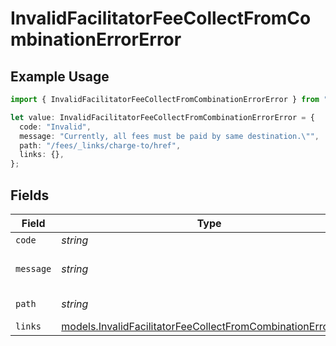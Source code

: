 # InvalidFacilitatorFeeCollectFromCombinationErrorError

## Example Usage

```typescript
import { InvalidFacilitatorFeeCollectFromCombinationErrorError } from "dwolla-typescript/models";

let value: InvalidFacilitatorFeeCollectFromCombinationErrorError = {
  code: "Invalid",
  message: "Currently, all fees must be paid by same destination.\"",
  path: "/fees/_links/charge-to/href",
  links: {},
};
```

## Fields

| Field                                                                                                                              | Type                                                                                                                               | Required                                                                                                                           | Description                                                                                                                        | Example                                                                                                                            |
| ---------------------------------------------------------------------------------------------------------------------------------- | ---------------------------------------------------------------------------------------------------------------------------------- | ---------------------------------------------------------------------------------------------------------------------------------- | ---------------------------------------------------------------------------------------------------------------------------------- | ---------------------------------------------------------------------------------------------------------------------------------- |
| `code`                                                                                                                             | *string*                                                                                                                           | :heavy_minus_sign:                                                                                                                 | N/A                                                                                                                                | Invalid                                                                                                                            |
| `message`                                                                                                                          | *string*                                                                                                                           | :heavy_minus_sign:                                                                                                                 | N/A                                                                                                                                | Currently, all fees must be paid by same destination."                                                                             |
| `path`                                                                                                                             | *string*                                                                                                                           | :heavy_minus_sign:                                                                                                                 | N/A                                                                                                                                | /fees/_links/charge-to/href                                                                                                        |
| `links`                                                                                                                            | [models.InvalidFacilitatorFeeCollectFromCombinationErrorLinks](../models/invalidfacilitatorfeecollectfromcombinationerrorlinks.md) | :heavy_minus_sign:                                                                                                                 | N/A                                                                                                                                | {}                                                                                                                                 |